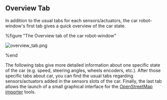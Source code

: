 ## Overview Tab

In addition to the usual tabs for each sensors/actuators, the car robot-window's first tab gives a quick overview of the car state.

%figure "The Overview tab of the car robot-window"

![overview_tab.png](images/overview_tab.png)

%end

The following tabs give more detailed information about one specific state of the car (e.g. speed, steering angles, wheels encoders, etc.).
After those specific tabs about car, you can find the usual tabs regarding sensors/actuators added in the sensors slots of the car.
Finally, the last tab allows the launch of a small graphical interface for the [OpenStreetMap importer](openstreetmap-importer.md) tools.
